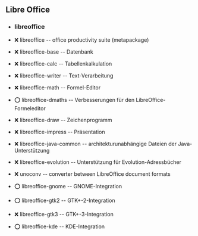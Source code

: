 ##  Libre Office

- ###  libreoffice

- :x:  libreoffice  --		office productivity suite (metapackage)
- :x:  libreoffice-base  --	Datenbank
- :x:  libreoffice-calc  --	Tabellenkalkulation
- :x:  libreoffice-writer  --	Text-Verarbeitung
- :x:  libreoffice-math  --	Formel-Editor
- :o:  libreoffice-dmaths  --	Verbesserungen für den LibreOffice-Formeleditor
- :x:  libreoffice-draw  --	Zeichenprogramm
- :x:  libreoffice-impress  --  Präsentation
- :x:  libreoffice-java-common  -- architekturunabhängige Dateien der Java-Unterstützung
- :x:  libreoffice-evolution  -- Unterstützung für Evolution-Adressbücher
- :x:  unoconv  --		converter between LibreOffice document formats

- :o:  libreoffice-gnome  --	GNOME-Integration
- :o:  libreoffice-gtk2  --	GTK+-2-Integration
- :x:  libreoffice-gtk3  --	GTK+-3-Integration
- :o:  libreoffice-kde  --	KDE-Integration
